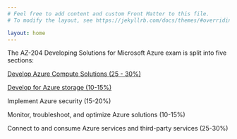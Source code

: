 ```yaml
---
# Feel free to add content and custom Front Matter to this file.
# To modify the layout, see https://jekyllrb.com/docs/themes/#overriding-theme-defaults

layout: home
---
```

The AZ-204 Developing Solutions for Microsoft Azure exam is split into five sections:

[Develop Azure Compute Solutions (25 - 30%)](/jekyll-az204-study/develop-azure-compute-solutions/)

[Develop for Azure storage (10-15%)](/jekyll-az204-study/develop-azure-storage/)

Implement Azure security (15-20%)

Monitor, troubleshoot, and optimize Azure solutions (10-15%)

Connect to and consume Azure services and third-party services (25-30%)
